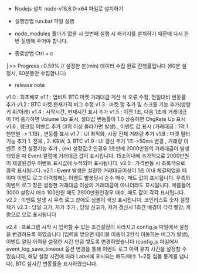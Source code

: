 - Nodejs 설치
node-v16.8.0-x64 파일로 설치하기 

- 실행방법
run.bat 파일 실행
* node_modules 폴더가 없을 시 첫번째 실행 시 패키지를 설치하기 때문에  다시 한번 실행해 주어야 합니다.

- 종료방법
Ctrl + c

│>> Progress : 0.59%  // 설정한 분(min) 데이터 수집 완료 진행률입니다 (60분 설정시, 60분동안 수집합니다)

- release note 

v1.0 : 최초배포
v1.1 : 업비트 BTC 마켓 거래대금 계산 식 오류 수정, 전일대비 변동률 추가
v1.2 : BTC 마켓 현재가격 버그 수정
v1.3 : 마켓 명 추가 및 스크롤 기능 추가(방향키 위/아래)
v1.4 : 시작시간, 현재시간 표시 추가
v1.5 : 이전 1초, 다음 1초에 거래대금이 1억 증가하면 Volume Up 표시, 절대값 변동률이 1.0 상승하면 ChgRate Up 표시
v1.6 : 랭크업 이벤트 추가 (3위 이상 올라가면 발생) , 이벤트 값 표시 (거래대금 : 1억 1천만원 -> 1.1B) , 변동률 표시
v1.7 : UI 최적화, 시장 전체 거래량 추가
v1.8 : 마켓 필터 기능 추가 1. 전체 , 2. KRW, 3. BTC
v1.9 : UI 갱신 주기 1초->50ms 변경 , 거래량 이벤트 조건 설정기능 추가 , (ex) 설정값:2 인경우 1초만에 2000만원의 거래대금이 발생되었을 때 Event 컬럼에 거래대금 값이 표시됩니다. 15초이내에 추가적으로 2000만원이 체결된경우 이벤트 표시값에 누적되어 표시됩니다. 
v2.0 : 가격변동 시 초록색으로 깜짝 표시됩니다.
v2.1 : Event 발생은 설정한 거래대금이상이 1초 이내 체결되었을 때 이며 이벤트 로그 이력창에는 이벤트 발생당시 순수 매수, 매도 값이 표시됩니다. 우측의 이벤트 로그 창은 설정한 거래대금 이상의 거래대금이 아니더라도 표시됩니다. 
예를들어 3000 설정시 매수 100만원 매도 2900만원인경우 매수, 매도 값이 각각 표시됩니다.
v2.2 : 이벤트 발생 시 우측 로그 창에도 심볼이 색상 표시됩니다. 코인리스트 숫자 설정 제거
v2.3 : 당일 고가, 저가 추가 , 당일 신고가, 저가 갱신시 1초간 배경이 각각 빨강, 파랑으로 으로 표시됩니다

v2.4 : 프로그램 시작 시 입력할 수 있는 조건설정이 사라지고 config.js 파일에서 설정을 변경하도록 하였습니다 (입력을 받으면 테이블 이동이 2칸식 이동하는 버그가 발생), 이벤트 알림 이력을 설정한 시간 만큼 쌓도록 변경하였습니다 (config.js 파일에서 event_log_save_timeout 옵션 변경을 통해 이벤트 로그 이력 유지 시간을 설정할 수 있습니다, 해당 설정 시간에 따라 Label에 표시되는 매도/매수 1~2등 심볼 통계를 냅니다), BTC 실시간 변동률을 표시하였습니다.


